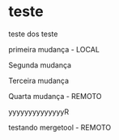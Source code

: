 # teste
teste dos teste

primeira mudança - LOCAL

Segunda mudança

Terceira mudança

Quarta mudança - REMOTO

yyyyyyyyyyyyyyR

testando mergetool - REMOTO
